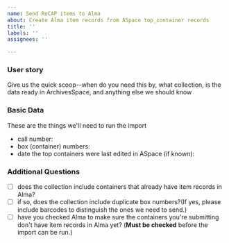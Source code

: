 ```yaml
---
name: Send ReCAP items to Alma
about: Create Alma item records from ASpace top_container records
title: ''
labels: ''
assignees: ''

---
```


### User story
Give us the quick scoop--when do you need this by, what collection, is the data ready in ArchivesSpace, and anything else we should know

### Basic Data
These are the things we'll need to run the import
- call number:
- box (container) numbers:
- date the top containers were last edited in ASpace (if known):

### Additional Questions
- [ ] does the collection include containers that already have item records in Alma?
- [ ] if so, does the collection include duplicate box numbers?(If yes, please include barcodes to distinguish the ones we need to send.)
- [ ] have you checked Alma to make sure the containers you're submitting don't have item records in Alma yet? (**Must be checked** before the import can be run.)
